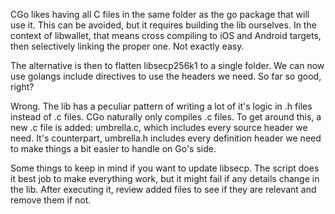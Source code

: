 CGo likes having all C files in the same folder as the go package that will use it. This can be avoided, but it requires building the lib ourselves. In the context of libwallet, that means cross compiling to iOS and Android targets, then selectively linking the proper one. Not exactly easy.

The alternative is then to flatten libsecp256k1 to a single folder. We can now use golangs include directives to use the headers we need. So far so good, right?

Wrong. The lib has a peculiar pattern of writing a lot of it's logic in .h files instead of .c files. CGo naturally only compiles .c files. To get around this, a new .c file is added: umbrella.c, which includes every source header we need. It's counterpart, umbrella.h includes every definition header we need to make things a bit easier to handle on Go's side.

Some things to keep in mind if you want to update libsecp. The script does it best job to make everything work, but it might fail if any details change in the lib. After executing it, review added files to see if they are relevant and remove them if not. 
